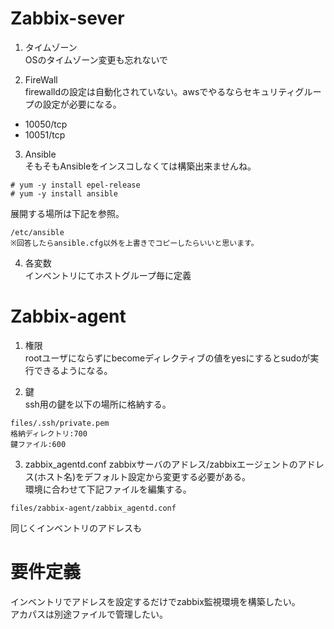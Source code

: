 # Zabbix-sever

1. タイムゾーン  
OSのタイムゾーン変更も忘れないで

2. FireWall  
firewalldの設定は自動化されていない。awsでやるならセキュリティグループの設定が必要になる。  

- 10050/tcp
- 10051/tcp

3. Ansible  
そもそもAnsibleをインスコしなくては構築出来ませんね。
```
# yum -y install epel-release
# yum -y install ansible
```
展開する場所は下記を参照。
```
/etc/ansible
※回答したらansible.cfg以外を上書きでコピーしたらいいと思います。
```

4. 各変数  
インベントリにてホストグループ毎に定義

# Zabbix-agent

1. 権限  
rootユーザにならずにbecomeディレクティブの値をyesにするとsudoが実行できるようになる。

2. 鍵  
ssh用の鍵を以下の場所に格納する。
```
files/.ssh/private.pem
格納ディレクトリ:700
鍵ファイル:600
```

3. zabbix_agentd.conf
zabbixサーバのアドレス/zabbixエージェントのアドレス(ホスト名)をデフォルト設定から変更する必要がある。  
環境に合わせて下記ファイルを編集する。
```
files/zabbix-agent/zabbix_agentd.conf
```
同じくインベントリのアドレスも

# 要件定義
インベントリでアドレスを設定するだけでzabbix監視環境を構築したい。  
アカパスは別途ファイルで管理したい。
